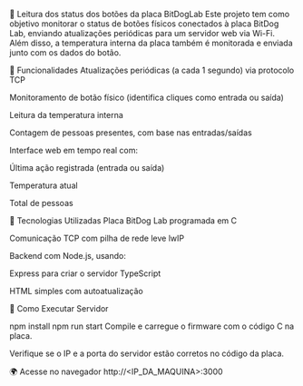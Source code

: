 
📡 Leitura dos status dos botões da placa BitDogLab
Este projeto tem como objetivo monitorar o status de botões físicos conectados à placa BitDog Lab, enviando atualizações periódicas para um servidor web via Wi-Fi. Além disso, a temperatura interna da placa também é monitorada e enviada junto com os dados do botão.

🔧 Funcionalidades
 Atualizações periódicas (a cada 1 segundo) via protocolo TCP

 Monitoramento de botão físico (identifica cliques como entrada ou saída)

 Leitura da temperatura interna

 Contagem de pessoas presentes, com base nas entradas/saídas

 Interface web em tempo real com:

Última ação registrada (entrada ou saída)

Temperatura atual

Total de pessoas

🧰 Tecnologias Utilizadas
 Placa BitDog Lab programada em C

 Comunicação TCP com pilha de rede leve lwIP

Backend com Node.js, usando:

Express para criar o servidor TypeScript 

HTML simples com autoatualização

🚀 Como Executar
 Servidor

npm install
npm run start
Compile e carregue o firmware com o código C na placa.

Verifique se o IP e a porta do servidor estão corretos no código da placa.

🌍 Acesse no navegador
http://<IP_DA_MAQUINA>:3000

